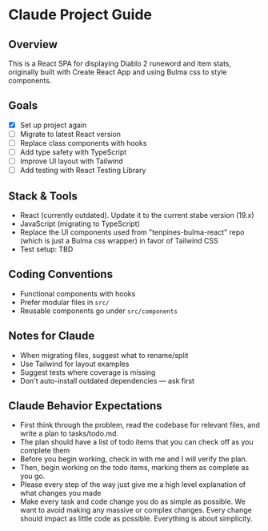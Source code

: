# Claude Project Guide

## Overview

This is a React SPA for displaying Diablo 2 runeword and item stats, originally built with Create React App and using Bulma css to style components.

## Goals

- [x] Set up project again
- [ ] Migrate to latest React version
- [ ] Replace class components with hooks
- [ ] Add type safety with TypeScript
- [ ] Improve UI layout with Tailwind
- [ ] Add testing with React Testing Library

## Stack & Tools

- React (currently outdated). Update it to the current stabe version (19.x)
- JavaScript (migrating to TypeScript)
- Replace the UI components used from "tenpines-bulma-react" repo (which is just a Bulma css wrapper) in favor of Tailwind CSS
- Test setup: TBD

## Coding Conventions

- Functional components with hooks
- Prefer modular files in `src/`
- Reusable components go under `src/components`

## Notes for Claude

- When migrating files, suggest what to rename/split
- Use Tailwind for layout examples
- Suggest tests where coverage is missing
- Don't auto-install outdated dependencies — ask first

## Claude Behavior Expectations

- First think through the problem, read the codebase for relevant files, and write a plan to tasks/todo.md.
- The plan should have a list of todo items that you can check off as you complete them
- Before you begin working, check in with me and I will verify the plan.
- Then, begin working on the todo items, marking them as complete as you go.
- Please every step of the way just give me a high level explanation of what changes you made
- Make every task and code change you do as simple as possible. We want to avoid making any massive or complex changes. Every change should impact as little code as possible. Everything is about simplicity.
